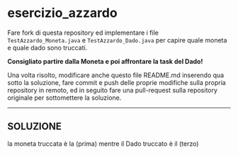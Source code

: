 # esercizio_azzardo

Fare fork di questa repository ed implementare i file `TestAzzardo_Moneta.java` e `TestAzzardo_Dado.java` per capire quale moneta e quale dado sono truccati.

**Consigliato partire dalla Moneta e poi affrontare la task del Dado!**

Una volta risolto, modificare anche questo file README.md inserendo qua sotto la soluzione, fare commit e push delle proprie modifiche sulla propria repository in remoto, ed in seguito fare una pull-request sulla repository originale per sottomettere la soluzione.

---

## SOLUZIONE
la moneta truccata è la (prima) mentre il Dado truccato è il (terzo)
